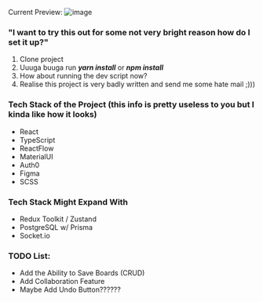 Current Preview:
![image](https://github.com/lunaticwithaduck/flownotes/assets/132492967/67dc21be-ebc9-4fdb-9313-f7a4d6a5d17a)


### "I want to try this out for some not very bright reason how do I set it up?"
1. Clone project
2. Uuuga buuga run ***yarn install*** or ***npm install***
3. How about running the dev script now?
4. Realise this project is very badly written and send me some hate mail ;)))

### Tech Stack of the Project (this info is pretty useless to you but I kinda like how it looks)

- React
- TypeScript
- ReactFlow
- MaterialUI
- Auth0
- Figma
- SCSS

### Tech Stack Might Expand With

- Redux Toolkit / Zustand
- PostgreSQL w/ Prisma
- Socket.io

### TODO List:
- Add the Ability to Save Boards (CRUD)
- Add Collaboration Feature
- Maybe Add Undo Button??????
